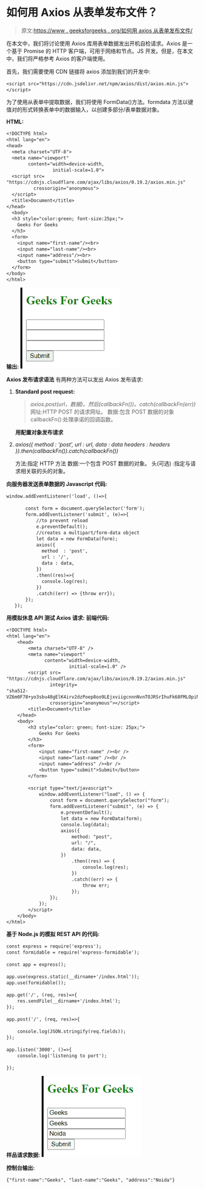 # 如何用 Axios 从表单发布文件？

> 原文:[https://www . geeksforgeeks . org/如何用 axios 从表单发布文件/](https://www.geeksforgeeks.org/how-to-post-a-file-from-a-form-with-axios/)

在本文中，我们将讨论使用 Axios 库用表单数据发出开机自检请求。Axios 是一个基于 Promise 的 HTTP 客户端，可用于网络和节点。JS 开发。但是，在本文中，我们将严格参考 Axios 的客户端使用。

首先，我们需要使用 CDN 链接将 axios 添加到我们的开发中:

```
<script src="https://cdn.jsdelivr.net/npm/axios/dist/axios.min.js"> </script>
```

为了使用从表单中提取数据，我们将使用 FormData()方法。formdata 方法以键值对的形式转换表单中的数据输入，以创建多部分/表单数据对象。

**HTML:**

```
<!DOCTYPE html>
<html lang="en">
<head>
  <meta charset="UTF-8">
  <meta name="viewport" 
        content="width=device-width, 
                 initial-scale=1.0">
  <script src=
"https://cdnjs.cloudflare.com/ajax/libs/axios/0.19.2/axios.min.js" 
          crossorigin="anonymous">
  </script>
  <title>Document</title>
</head>
  <body>
  <h3 style="color:green; font-size:25px;">
    Geeks For Geeks
  </h3>
  <form>
    <input name="first-name"/><br>
    <input name="last-name"/><br>
    <input name="address"/><br>
    <button type="submit">Submit</button>
  </form>
</body>
</html>
```

**输出:**
![](img/dac6f943ad718e9196cd7696874beb5a.png)

**Axios 发布请求语法**
有两种方法可以发出 Axios 发布请求:

1.  **Standard post request:**

    > *axios.post(url，数据)。然后(callbackFn())。catch(callbackFn(err))*
    > 网址:HTTP POST 的请求网址。
    > 数据:包含 POST 数据的对象
    > callbackFn():处理承诺的回调函数。

    **用配置对象发布请求**

2.  *axios({
    method : ‘post’,
    url : url,
    data : data
    headers : headers
    }).then(callbackFn()).catch(callbackFn())* 

    方法:指定 HTTP 方法
    数据:一个包含 POST 数据的对象。
    头(可选) :指定与请求相关联的头的对象。

**向服务器发送表单数据的 Javascript 代码:**

```
window.addEventListener('load', ()=>{

       const form = document.querySelector('form');
       form.addEventListener('submit', (e)=>{
           //to prevent reload
           e.preventDefault();
           //creates a multipart/form-data object
           let data = new FormData(form);
           axios({
             method  : 'post',
             url : '/',
             data : data,
           })
           .then((res)=>{
             console.log(res);
           })
           .catch((err) => {throw err});
       });
   });
```

**用模拟休息 API 测试 Axios 请求:**
**前端代码:**

```
<!DOCTYPE html>
<html lang="en">
    <head>
        <meta charset="UTF-8" />
        <meta name="viewport"
              content="width=device-width, 
                       initial-scale=1.0" />
        <script src=
"https://cdnjs.cloudflare.com/ajax/libs/axios/0.19.2/axios.min.js" 
                integrity=
"sha512-VZ6m0F78+yo3sbu48gElK4irv2dzPoep8oo9LEjxviigcnnnNvnTOJRSrIhuFk68FMLOpiNz+T77nNY89rnWDg==" 
                crossorigin="anonymous"></script>
        <title>Document</title>
    </head>
    <body>
        <h3 style="color: green; font-size: 25px;">
            Geeks For Geeks
        </h3>
        <form>
            <input name="first-name" /><br />
            <input name="last-name" /><br />
            <input name="address" /><br />
            <button type="submit">Submit</button>
        </form>

        <script type="text/javascript">
            window.addEventListener("load", () => {
                const form = document.querySelector("form");
                form.addEventListener("submit", (e) => {
                    e.preventDefault();
                    let data = new FormData(form);
                    console.log(data);
                    axios({
                        method: "post",
                        url: "/",
                        data: data,
                    })
                        .then((res) => {
                            console.log(res);
                        })
                        .catch((err) => {
                            throw err;
                        });
                });
            });
        </script>
    </body>
</html>
```

**基于 Node.js 的模拟 REST API 的代码:**

```
const express = require('express');
const formidable = require('express-formidable');

const app = express();

app.use(express.static(__dirname+'/index.html'));
app.use(formidable());

app.get('/', (req, res)=>{
    res.sendFile(__dirname+'/index.html');
});

app.post('/', (req, res)=>{

    console.log(JSON.stringify(req.fields));
});

app.listen('3000', ()=>{
    console.log('listening to port');

});
```

**样品请求数据:**
![](img/75bcb8e266afbc97240263c64797b10a.png)

**控制台输出:**

```
{"first-name":"Geeks", "last-name":"Geeks", "address":"Noida"}
```